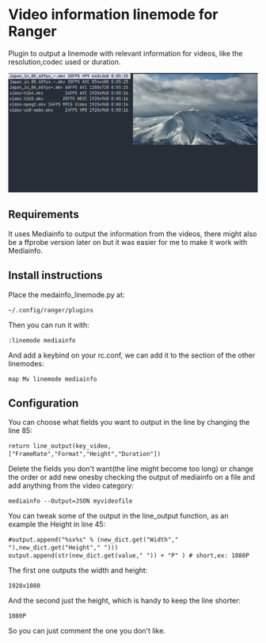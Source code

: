 # Video information linemode for Ranger

Plugin to output a linemode with relevant information for videos, like the resolution,codec used or duration.

![image](screenshot.png)

## Requirements

It uses Mediainfo to output the information from the videos, there might also be a ffprobe version later on but it was easier for me to make it work with Mediainfo.

## Install instructions

Place the medainfo_linemode.py at:

```
~/.config/ranger/plugins
```

Then you can run it with: 

```
:linemode mediainfo
```

And add a keybind on your rc.conf, we can add it to the section of the other linemodes:

```
map Mv linemode mediainfo
```

## Configuration

You can choose what fields you want to output in the line by changing the line 85:  

```
return line_output(key_video,["FrameRate","Format","Height","Duration"])
```  

Delete the fields you don't want(the line might become too long) or change the order or add new onesby checking the output of mediainfo on a file and add anything from the video category:  

```
mediainfo --Output=JSON myvideofile
```

You can tweak some of the output in the line_output function, as an example the Height in line 45:

```
#output.append("%sx%s" % (new_dict.get("Width"," "),new_dict.get("Height"," ")))
output.append(str(new_dict.get(value," ")) + "P" ) # short,ex: 1080P
```

The first one outputs the width and height:

```
1920x1080
```

And the second just the height, which is handy to keep the line shorter:

```
1080P
```

So you can just comment the one you don't like.
